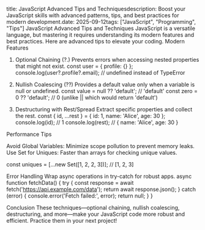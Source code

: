 
title: JavaScript Advanced Tips and Techniquesdescription: Boost your JavaScript skills with advanced patterns, tips, and best practices for modern development.date: 2025-09-12tags: ["JavaScript", "Programming", "Tips"]
JavaScript Advanced Tips and Techniques
JavaScript is a versatile language, but mastering it requires understanding its modern features and best practices. Here are advanced tips to elevate your coding.
Modern Features
1. Optional Chaining (?.)
Prevents errors when accessing nested properties that might not exist.
const user = { profile: {} };
console.log(user?.profile?.email); // undefined instead of TypeError

2. Nullish Coalescing (??)
Provides a default value only when a variable is null or undefined.
const value = null ?? 'default'; // 'default'
const zero = 0 ?? 'default'; // 0 (unlike || which would return 'default')

3. Destructuring with Rest/Spread
Extract specific properties and collect the rest.
const { id, ...rest } = { id: 1, name: 'Alice', age: 30 };
console.log(id); // 1
console.log(rest); // { name: 'Alice', age: 30 }

Performance Tips

Avoid Global Variables: Minimize scope pollution to prevent memory leaks.
Use Set for Uniques: Faster than arrays for checking unique values.

const uniques = [...new Set([1, 2, 2, 3])]; // [1, 2, 3]

Error Handling
Wrap async operations in try-catch for robust apps.
async function fetchData() {
  try {
    const response = await fetch('https://api.example.com/data');
    return await response.json();
  } catch (error) {
    console.error('Fetch failed:', error);
    return null;
  }
}

Conclusion
These techniques—optional chaining, nullish coalescing, destructuring, and more—make your JavaScript code more robust and efficient. Practice them in your next project!
